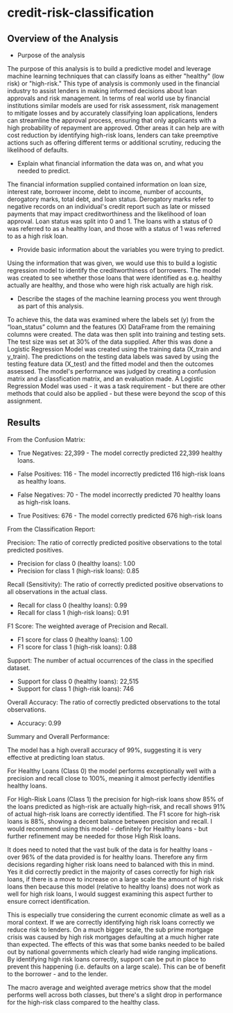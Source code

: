 # credit-risk-classification

## Overview of the Analysis

* Purpose of the analysis

The purpose of this analysis is to build a predictive model and leverage machine learning techniques that can classify loans as either "healthy" (low risk) or "high-risk." This type of analysis is commonly used in the financial industry to assist lenders in making informed decisions about loan approvals and risk management. In terms of real world use by financial institutions similar models are used for risk assessment, risk management to mitigate losses and by accurately classifying loan applications, lenders can streamline the approval process, ensuring that only applicants with a high probability of repayment are approved.  Other areas it can help are with cost reduction by identifying high-risk loans, lenders can take preemptive actions such as offering different terms or additional scrutiny, reducing the likelihood of defaults.  

* Explain what financial information the data was on, and what you needed to predict.

The financial information supplied contained information on loan size, interest rate,	borrower income, debt to income, number of accounts,	derogatory marks,	total debt,	and loan status.  Derogatory marks refer to negative records on an individual's credit report such as late or missed payments that may impact creditworthiness and the likelihood of loan approval.  Loan status was split into 0 and 1.  The loans with a status of 0 was referred to as a healthy loan, and those with a status of 1 was referred to as a high risk loan.

* Provide basic information about the variables you were trying to predict.

Using the information that was given, we would use this to build a logistic regression model to identify the creditworthiness of borrowers.  The model was created to see whether those loans that were identified as e.g. healthy actually are healthy, and those who were high risk actually are high risk.    

* Describe the stages of the machine learning process you went through as part of this analysis.
  
To achieve this, the data was examined where the labels set (y) from the “loan_status” column and the features (X) DataFrame from the remaining columns were created.  The data was then split into training and testing sets.  The test size was set at 30% of the data supplied.  After this was done a Logistic Regression Model was created using the training data (X_train and y_train).  The predictions on the testing data labels was saved by using the testing feature data (X_test) and the fitted model and then the outcomes assessed.  The model's performance was judged by creating a confusion matrix and a classfication matrix, and an evaluation made.  A Logistic Regression Model was used - it was a task requirement - but there are other methods that could also be applied - but these were beyond the scop of this assignment. 

## Results

From the Confusion Matrix:

*  True Negatives: 22,399 - The model correctly predicted 22,399 healthy loans.

*  False Positives: 116 - The model incorrectly predicted 116 high-risk loans as healthy loans.

*  False Negatives: 70 - The model incorrectly predicted 70 healthy loans as high-risk loans.

*  True Positives: 676 - The model correctly predicted 676 high-risk loans

From the Classification Report:

Precision: The ratio of correctly predicted positive observations to the total predicted positives.

*  Precision for class 0 (healthy loans): 1.00
*  Precision for class 1 (high-risk loans): 0.85

Recall (Sensitivity): The ratio of correctly predicted positive observations to all observations in the actual class.

*  Recall for class 0 (healthy loans): 0.99
*  Recall for class 1 (high-risk loans): 0.91

F1 Score: The weighted average of Precision and Recall.

*  F1 score for class 0 (healthy loans): 1.00
*  F1 score for class 1 (high-risk loans): 0.88

Support: The number of actual occurrences of the class in the specified dataset.

*  Support for class 0 (healthy loans): 22,515
*  Support for class 1 (high-risk loans): 746

Overall Accuracy: The ratio of correctly predicted observations to the total observations.

*  Accuracy: 0.99

Summary and Overall Performance:

The model has a high overall accuracy of 99%, suggesting it is very effective at predicting loan status.

For Healthy Loans (Class 0) the model performs exceptionally well with a precision and recall close to 100%, meaning it almost perfectly identifies healthy loans.

For High-Risk Loans (Class 1) the precision for high-risk loans show 85% of the loans predicted as high-risk are actually high-risk, and recall shows 91% of actual high-risk loans are correctly identified.  The F1 score for high-risk loans is 88%, showing a decent balance between precision and recall.  I would recommend using this model - definitely for Healthy loans - but further refinement may be needed for those High Risk loans.  

It does need to noted that the vast bulk of the data is for healthy loans - over 96% of the data provided is for healthy loans.  Therefore any firm decisions regarding higher risk loans need to balanced with this in mind.  Yes it did correctly predict in the majority of cases correctly for high risk loans, if there is a move to increase on a large scale the amount of high risk loans then because this model (relative to healthy loans) does not work as well for high risk loans, I would suggest examining this aspect further to ensure correct identification. 

This is especially true considering the current economic climate as well as a moral context.  If we are correctly identifying high risk loans correctly we reduce risk to lenders.  On a much bigger scale, the sub prime mortgage crisis was caused by high risk mortgages defaulting at a much higher rate than expected.  The effects of this was that some banks needed to be bailed out by national governments which clearly had wide ranging implications.  By identifying high risk loans correctly, support can be put in place to prevent this happening (i.e. defaults on a large scale).  This can be of benefit to the borrower - and to the lender.  

The macro average and weighted average metrics show that the model performs well across both classes, but there's a slight drop in performance for the high-risk class compared to the healthy class. 
